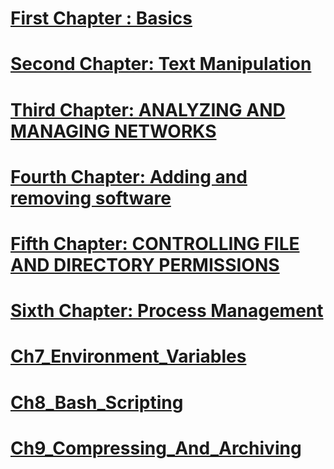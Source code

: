
# [First Chapter : Basics](Ch1_General_Basics.md)
# [Second Chapter: Text Manipulation](Ch2_TEXT_MANIPULATION.md)
# [Third Chapter: ANALYZING AND MANAGING NETWORKS](Ch3_ANALYZING_AND_MANAGING_NETWORKS.md)
# [Fourth Chapter: Adding and removing software](Ch4_APT.md)

# [Fifth Chapter: CONTROLLING FILE AND DIRECTORY PERMISSIONS](Ch5_Files_And_Directory_Permissions.md)

# [Sixth Chapter: Process Management](Ch6_Process_Management.md)

# [Ch7_Environment_Variables](Ch7_Environment_Variables.md)

# [Ch8_Bash_Scripting](Ch8_Bash_Scripting.md)

# [Ch9_Compressing_And_Archiving](Ch9_Compressing_And_Archiving.md)


